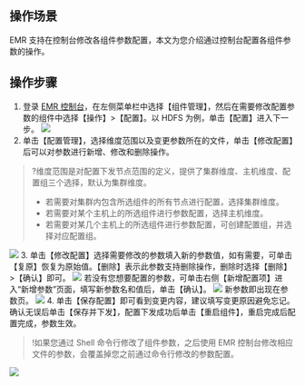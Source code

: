 ## 操作场景
EMR 支持在控制台修改各组件参数配置，本文为您介绍通过控制台配置各组件参数的操作。

## 操作步骤
1. 登录 [EMR 控制台](https://console.cloud.tencent.com/emr)，在左侧菜单栏中选择【组件管理】，然后在需要修改配置参数的组件中选择【操作】>【配置】。以 HDFS 为例，单击【配置】进入下一步。
![](https://main.qcloudimg.com/raw/90bc6eff80c0789281e41c5d5c753b00.png)
2. 单击【配置管理】，选择维度范围以及变更参数所在的文件，单击【修改配置】后可以对参数进行新增、修改和删除操作。
>?维度范围是对配置下发节点范围的定义，提供了集群维度、主机维度、配置组三个选择，默认为集群维度。
>- 若需要对集群内包含所选组件的所有节点进行配置，选择集群维度。
>- 若需要对某个主机上的所选组件进行参数配置，选择主机维度。
>- 若需要对某几个主机上的所选组件进行参数配置，可创建配置组，并选择对应配置组。
>
![](https://main.qcloudimg.com/raw/bffce50d0b17a5088797602b3f9163d1.png)
3. 单击【修改配置】选择需要修改的参数填入新的参数值，如有需要，可单击【复原】恢复为原始值。【删除】表示此参数支持删除操作，删除时选择【删除】>【确认】即可。
![](https://main.qcloudimg.com/raw/97ca358425e5fc4b8de383c53252fdfe.png)
若没有您想要配置的参数，可单击右侧【新增配置项】进入“新增参数”页面，填写新参数名和值后，单击【确认】。
![](https://main.qcloudimg.com/raw/42b37f912f5fcda4a894aaa13d29fd0b.png)
新参数即出现在参数页。
![](https://main.qcloudimg.com/raw/c8ba5ca95bcd0c90ef3acda4e6f2ba51.png)
4. 单击【保存配置】即可看到变更内容，建议填写变更原因避免忘记。确认无误后单击【保存并下发】，配置下发成功后单击【重启组件】，重启完成后配置完成，参数生效。
>!如果您通过 Shell 命令行修改了组件参数，之后使用 EMR 控制台修改相应文件的参数，会覆盖掉您之前通过命令行修改的参数配置。
>
![](https://main.qcloudimg.com/raw/e277ed5ff304584f8b6a6642c7da7ad7.png)
